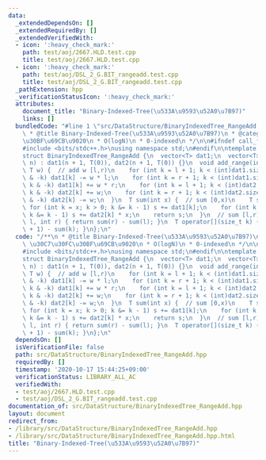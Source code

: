 ```yaml
---
data:
  _extendedDependsOn: []
  _extendedRequiredBy: []
  _extendedVerifiedWith:
  - icon: ':heavy_check_mark:'
    path: test/aoj/2667.HLD.test.cpp
    title: test/aoj/2667.HLD.test.cpp
  - icon: ':heavy_check_mark:'
    path: test/aoj/DSL_2_G.BIT_rangeadd.test.cpp
    title: test/aoj/DSL_2_G.BIT_rangeadd.test.cpp
  _pathExtension: hpp
  _verificationStatusIcon: ':heavy_check_mark:'
  attributes:
    document_title: "Binary-Indexed-Tree(\u533A\u9593\u52A0\u7B97)"
    links: []
  bundledCode: "#line 1 \"src/DataStructure/BinaryIndexedTree_RangeAdd.hpp\"\n/**\n\
    \ * @title Binary-Indexed-Tree(\u533A\u9593\u52A0\u7B97)\n * @category \u30C7\u30FC\
    \u30BF\u69CB\u9020\n * O(logN)\n * 0-indexed\n */\n\n#ifndef call_from_test\n\
    #include <bits/stdc++.h>\nusing namespace std;\n#endif\n\ntemplate <typename T>\n\
    struct BinaryIndexedTree_RangeAdd {\n  vector<T> dat1;\n  vector<T> dat2;\n  BinaryIndexedTree_RangeAdd(int\
    \ n) : dat1(n + 1, T(0)), dat2(n + 1, T(0)) {}\n  void add_range(int l, int r,\
    \ T w) {  // add w [l,r)\n    for (int k = l + 1; k < (int)dat1.size(); k += k\
    \ & -k) dat1[k] -= w * l;\n    for (int k = r + 1; k < (int)dat1.size(); k +=\
    \ k & -k) dat1[k] += w * r;\n    for (int k = l + 1; k < (int)dat2.size(); k +=\
    \ k & -k) dat2[k] += w;\n    for (int k = r + 1; k < (int)dat2.size(); k += k\
    \ & -k) dat2[k] -= w;\n  }\n  T sum(int x) {  // sum [0,x)\n    T s = 0;\n   \
    \ for (int k = x; k > 0; k &= k - 1) s += dat1[k];\n    for (int k = x; k > 0;\
    \ k &= k - 1) s += dat2[k] * x;\n    return s;\n  }\n  // sum [l,r)\n  T sum(int\
    \ l, int r) { return sum(r) - sum(l); }\n  T operator[](size_t k) { return sum(k\
    \ + 1) - sum(k); }\n};\n"
  code: "/**\n * @title Binary-Indexed-Tree(\u533A\u9593\u52A0\u7B97)\n * @category\
    \ \u30C7\u30FC\u30BF\u69CB\u9020\n * O(logN)\n * 0-indexed\n */\n\n#ifndef call_from_test\n\
    #include <bits/stdc++.h>\nusing namespace std;\n#endif\n\ntemplate <typename T>\n\
    struct BinaryIndexedTree_RangeAdd {\n  vector<T> dat1;\n  vector<T> dat2;\n  BinaryIndexedTree_RangeAdd(int\
    \ n) : dat1(n + 1, T(0)), dat2(n + 1, T(0)) {}\n  void add_range(int l, int r,\
    \ T w) {  // add w [l,r)\n    for (int k = l + 1; k < (int)dat1.size(); k += k\
    \ & -k) dat1[k] -= w * l;\n    for (int k = r + 1; k < (int)dat1.size(); k +=\
    \ k & -k) dat1[k] += w * r;\n    for (int k = l + 1; k < (int)dat2.size(); k +=\
    \ k & -k) dat2[k] += w;\n    for (int k = r + 1; k < (int)dat2.size(); k += k\
    \ & -k) dat2[k] -= w;\n  }\n  T sum(int x) {  // sum [0,x)\n    T s = 0;\n   \
    \ for (int k = x; k > 0; k &= k - 1) s += dat1[k];\n    for (int k = x; k > 0;\
    \ k &= k - 1) s += dat2[k] * x;\n    return s;\n  }\n  // sum [l,r)\n  T sum(int\
    \ l, int r) { return sum(r) - sum(l); }\n  T operator[](size_t k) { return sum(k\
    \ + 1) - sum(k); }\n};\n"
  dependsOn: []
  isVerificationFile: false
  path: src/DataStructure/BinaryIndexedTree_RangeAdd.hpp
  requiredBy: []
  timestamp: '2020-10-17 15:44:25+09:00'
  verificationStatus: LIBRARY_ALL_AC
  verifiedWith:
  - test/aoj/2667.HLD.test.cpp
  - test/aoj/DSL_2_G.BIT_rangeadd.test.cpp
documentation_of: src/DataStructure/BinaryIndexedTree_RangeAdd.hpp
layout: document
redirect_from:
- /library/src/DataStructure/BinaryIndexedTree_RangeAdd.hpp
- /library/src/DataStructure/BinaryIndexedTree_RangeAdd.hpp.html
title: "Binary-Indexed-Tree(\u533A\u9593\u52A0\u7B97)"
---
```

